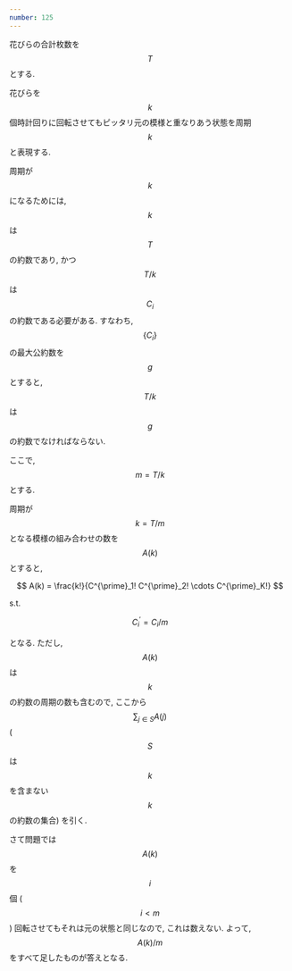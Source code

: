 ```yaml
---
number: 125
---
```

花びらの合計枚数を $$ T $$ とする.

花びらを $$ k $$ 個時計回りに回転させてもピッタリ元の模様と重なりあう状態を周期 $$ k $$ と表現する.

周期が $$ k $$ になるためには, $$ k $$ は $$ T $$ の約数であり, かつ $$ T/k $$ は $$ C_i $$ の約数である必要がある. すなわち, $$ \{ C_i \} $$ の最大公約数を $$ g $$ とすると, $$ T/k $$ は $$ g $$ の約数でなければならない.

ここで, $$ m = T/k $$ とする.

周期が $$ k = T/m $$ となる模様の組み合わせの数を $$ A(k) $$ とすると,

$$
A(k) = \frac{k!}{C^{\prime}_1! C^{\prime}_2! \cdots C^{\prime}_K!}
$$

s.t.

$$
C^{\prime}_i = C_i / m
$$

となる. ただし, $$ A(k) $$ は $$ k $$ の約数の周期の数も含むので, ここから $$ \sum_{j \in S} A(j) $$ ($$ S $$ は $$ k $$ を含まない $$ k $$ の約数の集合) を引く.

さて問題では $$ A(k) $$ を $$ i $$ 個 ($$ i \lt m $$) 回転させてもそれは元の状態と同じなので, これは数えない. よって, $$ A(k) / m $$ をすべて足したものが答えとなる.
